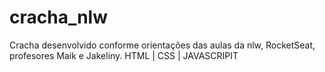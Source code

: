 # cracha_nlw
Cracha desenvolvido conforme orientações das aulas da nlw, RocketSeat, profesores Maik e Jakeliny. HTML | CSS | JAVASCRIPIT
